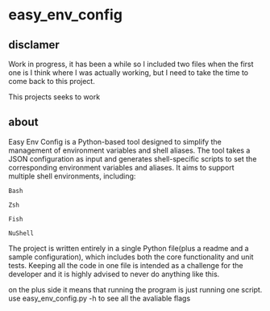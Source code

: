 # easy_env_config

## disclamer
Work in progress, it has been a while so I included two files when the first one is I think where I was actually working, but I need to take the time to come back to this project.

This projects seeks to work

## about
Easy Env Config is a Python-based tool designed to simplify the management of environment variables and shell aliases. The tool takes a JSON configuration as input and generates shell-specific scripts to set the corresponding environment variables and aliases. It aims to support multiple shell environments, including:

    Bash

    Zsh

    Fish

    NuShell


The project is written entirely in a single Python file(plus a readme and a sample configuration), which includes both the core functionality and unit tests. Keeping all the code in one file is intended as a challenge for the developer and it is highly advised to never do anything like this.

on the plus side it means that running the program is just running one script.
use easy_env_config.py -h to see all the avaliable flags 
